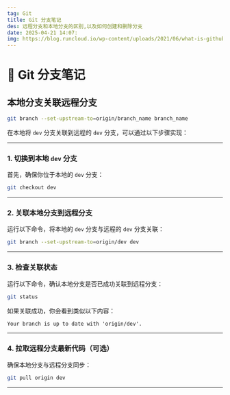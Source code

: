 ```yaml
---
tag: Git
title: Git 分支笔记 
des: 远程分支和本地分支的区别,以及如何创建和删除分支
date: 2025-04-21 14:07:
img: https://blog.runcloud.io/wp-content/uploads/2021/06/what-is-github.png
---
```



# 📝 Git 分支笔记

## 本地分支关联远程分支

```bash
git branch --set-upstream-to=origin/branch_name branch_name
```

在本地将 `dev` 分支关联到远程的 `dev` 分支，可以通过以下步骤实现：

---

### 1. 切换到本地 `dev` 分支
首先，确保你位于本地的 `dev` 分支：
```bash
git checkout dev
```

---

### 2. 关联本地分支到远程分支
运行以下命令，将本地的 `dev` 分支与远程的 `dev` 分支关联：
```bash
git branch --set-upstream-to=origin/dev dev
```

---

### 3. 检查关联状态
运行以下命令，确认本地分支是否已成功关联到远程分支：
```bash
git status
```
如果关联成功，你会看到类似以下内容：
```
Your branch is up to date with 'origin/dev'.
```

---

### 4. 拉取远程分支最新代码（可选）
确保本地分支与远程分支同步：
```bash
git pull origin dev
```

---




